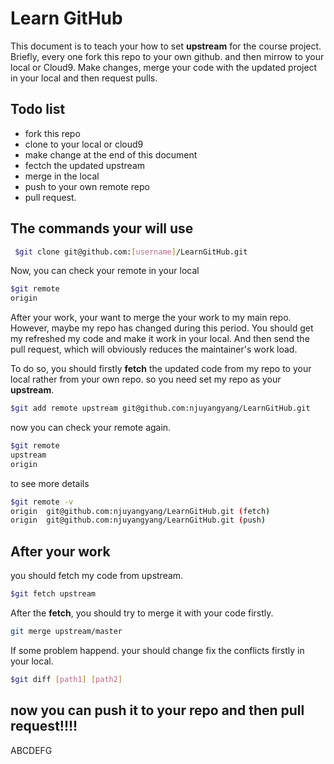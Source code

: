# Learn GitHub

This document is to teach your how to set **upstream** for the course project. Briefly, every one fork this repo to your own github. and then mirrow to your local or Cloud9. Make changes, merge your code with the updated project in your local and then request pulls.

## Todo list
 - fork this repo
 - clone to your local or cloud9
 - make change at the end of this document
 - fectch the updated upstream
 - merge in the local
 - push to your own remote repo
 - pull request.

## The commands your will use
```sh
 $git clone git@github.com:[username]/LearnGitHub.git
 ```
 
 Now, you can check your remote in your local
  ```sh
  $git remote
  origin
  ```
  After your work, your want to merge the your work to my main repo. However, maybe my repo has changed during this period. You should get my refreshed my code and make it work in your local. And then send the pull request, which will obviously reduces the maintainer's work load.
  
  To do so, you should firstly **fetch**  the updated code from my repo to your local rather from your own repo. so you need set my repo as your **upstream**.
  
  ```sh
  $git add remote upstream git@github.com:njuyangyang/LearnGitHub.git
  ```
  
  now you can check your remote again.
  ```sh
  $git remote
  upstream
  origin
  ```
  
  to see more details
  ```sh
$git remote -v
origin	git@github.com:njuyangyang/LearnGitHub.git (fetch)
origin	git@github.com:njuyangyang/LearnGitHub.git (push)
  ```
  
  ## After your work
  you should fetch my code from upstream.
  
  ```sh
  $git fetch upstream
  ```
  
  After the **fetch**, you should try to merge it with your code firstly.
  
  ```sh
  git merge upstream/master
  ```
  
  If some problem happend. your should change fix the conflicts firstly in your local. 
  ```sh
  $git diff [path1] [path2]
  ```
## now you can push it to your repo and then pull request!!!!

ABCDEFG